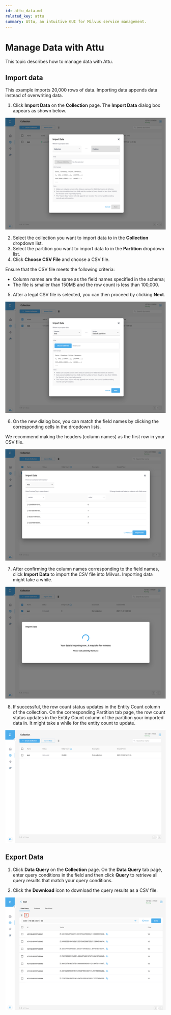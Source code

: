 ```yaml
---
id: attu_data.md
related_key: attu
summary: Attu, an intuitive GUI for Milvus service management.
---
```


# Manage Data with Attu

This topic describes how to manage data with Attu.

## Import data

This example imports 20,000 rows of data. Importing data appends data instead of overwriting data.

1. Click **Import Data** on the **Collection** page. The **Import Data** dialog box appears as shown below.

![Import Data](../../../../assets/attu/insight_data1.png "The Import Data dialogue box.")

2. Select the collection you want to import data to in the **Collection** dropdown list.
3. Select the partition you want to import data to in the **Partition** dropdown list.
4. Click **Choose CSV File** and choose a CSV file.

<div class="alert note"> Ensure that the CSV file meets the following criteria:
<ul>
<li>Column names are the same as the field names specified in the schema;</li>
<li>The file is smaller than 150MB and the row count is less than 100,000.</li>
</ul>
</div>

5. After a legal CSV file is selected, you can then proceed by clicking **Next**.

![Import Data](../../../../assets/attu/insight_data2.png "Click Next.")

6. On the new dialog box, you can match the field names by clicking the corresponding cells in the dropdown lists.

<div class="alert note">
We recommend making the headers (column names) as the first row in your CSV file.
</div>

![Import Data](../../../../assets/attu/insight_data3.png "Match the field names.")

7. After confirming the column names corresponding to the field names, click **Import Data** to import the CSV file into Milvus. Importing data might take a while.

![Import Data](../../../../assets/attu/insight_data4.png "Import Data.")

8. If successful, the row count status updates in the Entity Count column of the collection. On the corresponding Partition tab page, the row count status updates in the Entity Count column of the partition your imported data in. It might take a while for the entity count to update.

![Import Data](../../../../assets/attu/insight_data5.png "Data import is successful.")

## Export Data

1. Click **Data Query** on the **Collection** page. On the **Data Query** tab page, enter query conditions in the field and then click **Query** to retrieve all query results that match your query conditions.

2. Click the **Download** icon to download the query results as a CSV file.

![Export Data](../../../../assets/attu/insight_data6.png "Click the Download icon.")
